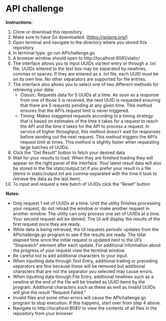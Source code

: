 # API challenge
**Instructions:**
1. Clone or download this repository
2. Make sure to have Go downloaded. (https://golang.org/)
3. Open terminal and navigate to the directory where you stored this repository
4. In terminal type: go run APIchallenge.go
5. A browser window should open to http://localhost:8081/static/
6. The interface allows you to input UUIDs via text entry or through a .txt  file. UUIDs entered to the text box may be separated by newlines, commas or spaces. If they are entered as a .txt file, each UUID must be on its own line. No other separators are supported for file entries.
7. The interface also allows you to select one of two different methods for retrieving your data: 
    - Classic: Requests data for 5 UUIDs at a time. As soon as a response from one of those 5 is received, the next UUID is requested ensuring that there are 5 requests pending at any given time. This method ensures that the API’s request limit is never triggered.
    - Timing: Makes staggered requests according to a timing strategy that is based on estimates of the time it takes for a request to reach the API and the time it takes for the API to process a request. In service of higher throughput, this method doesn’t wait for responses before sending out the next request. This method triggers the API’s request limit at times. This method is slightly faster when requesting large batches of UUIDs. 
8. Click the “Get Result” button to fetch your desired data
9. Wait for your results to load. When they are finished loading they will appear on the right panel of the interface. Your latest result data will also be stored in the file static/output.txt if you prefer your result in a file (items in static/output.txt are comma-separated with the time it took to retrieve the data as the last item).
10. To input and request a new batch of UUIDs click the “Reset” button



**Notes:**
- Only request 1 set of UUIDs at a time. Until the utility finishes processing your request, do not reload the window or make another request in another window. The utility can only process one set of UUIDs at a time. Your second request will be denied. The UI will display the results of the first request once they are ready.
- While data is being retrieved, the UI requests periodic updates from the APIchallenge.go program to see if the results are ready. The total elapsed time since the initial request is updated next to the UI’s “Stopwatch” element after each update. For additional information about the progress of your request view the terminal window.
- Be careful not to add additional characters to your input. 
- When  inputting data through Text Entry, additional trailing or preceding separators are fine because these will be removed but additional characters that are not the separator you selected may cause errors.
- When inputting data through File Entry, additional newlines such as a newline at the end of the file will be treated as UUID items by the program. Additional characters such as these as well as invalid UUIDs will give the result “Request Failed.”
- Invalid files and some other errors will cause the APIchallenge.go program to stop execution. If this happens, start over from step 4 above.
- Navigate to http://localhost:8081/ to view the contents of all files in the repository from your browser
